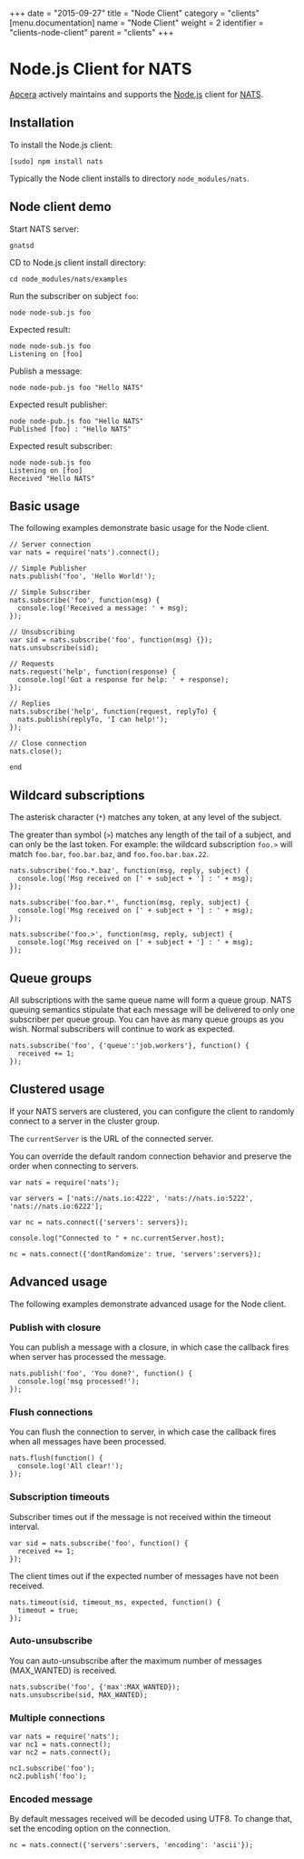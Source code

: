 +++
date = "2015-09-27"
title = "Node Client"
category = "clients"
[menu.documentation]
  name = "Node Client"
  weight = 2
  identifier = "clients-node-client"
  parent = "clients"
+++

# Node.js Client for NATS

[Apcera](https://www.apcera.com/) actively maintains and supports the [Node.js](http://nodejs.org/) client for [NATS](https://nats.io).

## Installation

To install the Node.js client:

```
[sudo] npm install nats
```

Typically the Node client installs to directory `node_modules/nats`.

## Node client demo

Start NATS server:

```
gnatsd
```

CD to Node.js client install directory:

```
cd node_modules/nats/examples
```

Run the subscriber on subject `foo`:

```
node node-sub.js foo
```

Expected result:

```
node node-sub.js foo
Listening on [foo]
```

Publish a message:

```
node node-pub.js foo "Hello NATS"
```

Expected result publisher:

```
node node-pub.js foo "Hello NATS"
Published [foo] : "Hello NATS"
```

Expected result subscriber:

```
node node-sub.js foo
Listening on [foo]
Received "Hello NATS"
```

## Basic usage

The following examples demonstrate basic usage for the Node client.

```
// Server connection
var nats = require('nats').connect();

// Simple Publisher
nats.publish('foo', 'Hello World!');

// Simple Subscriber
nats.subscribe('foo', function(msg) {
  console.log('Received a message: ' + msg);
});

// Unsubscribing
var sid = nats.subscribe('foo', function(msg) {});
nats.unsubscribe(sid);

// Requests
nats.request('help', function(response) {
  console.log('Got a response for help: ' + response);
});

// Replies
nats.subscribe('help', function(request, replyTo) {
  nats.publish(replyTo, 'I can help!');
});

// Close connection
nats.close();

end
```

## Wildcard subscriptions

The asterisk character (`*`) matches any token, at any level of the subject.

The greater than symbol (`>`) matches any length of the tail of a subject, and can only be the last token. For example: the wildcard subscription `foo.>` will match `foo.bar`, `foo.bar.baz`, and `foo.foo.bar.bax.22`.

```
nats.subscribe('foo.*.baz', function(msg, reply, subject) {
  console.log('Msg received on [' + subject + '] : ' + msg);
});

nats.subscribe('foo.bar.*', function(msg, reply, subject) {
  console.log('Msg received on [' + subject + '] : ' + msg);
});

nats.subscribe('foo.>', function(msg, reply, subject) {
  console.log('Msg received on [' + subject + '] : ' + msg);
});
```

## Queue groups

All subscriptions with the same queue name will form a queue group. NATS queuing semantics stipulate that each message will be delivered to only one subscriber per queue group. You can have as many queue groups as you wish. Normal subscribers will continue to work as expected.

```
nats.subscribe('foo', {'queue':'job.workers'}, function() {
  received += 1;
});
```

## Clustered usage

If your NATS servers are clustered, you can configure the client to randomly connect to a server in the cluster group.

The `currentServer` is the URL of the connected server.

You can override the default random connection behavior and preserve the order when connecting to servers.

```
var nats = require('nats');

var servers = ['nats://nats.io:4222', 'nats://nats.io:5222', 'nats://nats.io:6222'];

var nc = nats.connect({'servers': servers});

console.log("Connected to " + nc.currentServer.host);

nc = nats.connect({'dontRandomize': true, 'servers':servers});
```

## Advanced usage

The following examples demonstrate advanced usage for the Node client.

### Publish with closure

You can publish a message with a closure, in which case the callback fires when server has processed the message.

```
nats.publish('foo', 'You done?', function() {
  console.log('msg processed!');
});
```

### Flush connections

You can flush the connection to server, in which case the callback fires when all messages have been processed.

```
nats.flush(function() {
  console.log('All clear!');
});
```

### Subscription timeouts

Subscriber times out if the message is not received within the timeout interval.

```
var sid = nats.subscribe('foo', function() {
  received += 1;
});
```

The client times out if the expected number of messages have not been received.

```
nats.timeout(sid, timeout_ms, expected, function() {
  timeout = true;
});
```

### Auto-unsubscribe

You can auto-unsubscribe after the maximum number of messages (MAX_WANTED) is received.

```
nats.subscribe('foo', {'max':MAX_WANTED});
nats.unsubscribe(sid, MAX_WANTED);
```

### Multiple connections

```
var nats = require('nats');
var nc1 = nats.connect();
var nc2 = nats.connect();

nc1.subscribe('foo');
nc2.publish('foo');
```

### Encoded message

By default messages received will be decoded using UTF8. To change that, set the encoding option on the connection.

```
nc = nats.connect({'servers':servers, 'encoding': 'ascii'});
```
